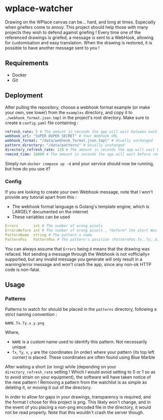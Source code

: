 # wplace-watcher

Drawing on the WPlace canvas can be... hard, and long at times. Especially when griefers come to annoy.
This project should help those with many projects they wish to defend against griefing !
Every time one of the referenced drawings is griefed, a message is sent to a WebHook, allowing for customisation and easy translation.
When the drawing is restored, it is possible to have another message sent to you !

## Requirements

- Docker 
- Git

## Deployment

After pulling the repository, choose a webhook format example (or make your own, see lower) from the `examples` directory, and copy it to `./webhook_format.json.tmpl` in the project's root directory.
Make sure to create a `config.yaml` file containing :
```yaml
refresh_rate: 5 # The amount in seconds the app will wait between each grief check
webhook_url: "SUPER DUPER SECRET" # Your Webhook URL
webhook_format: "/data/webhook_format.json.tmpl" # Usually unchanged 
pattern_directory: "/data/patterns" # Usually unchanged
directory_refresh_rate: 120 # The amount in seconds the app will wait between each patterns directory refresh
remind_time: 18000 # The amount in seconds the app will wait before remind you a drawing was griefed, if it hasn't been fixed before
```

Simply run `docker compose up -d` and your service should now be running, but how do you use it?

### Config
If you are looking to create your own Webhook message, note that I won't provide any tutorial apart from this :
- The webhook format language is Golang's template engine, which is LARGELY documented on the internet
- These variables can be used
```yaml
Errors       int # The number of wrong pixels
ErrorsBefore int # The number of wrong pixels , *before* the alert Was triggered (usually 0, can be non-zero if the trigger is due to further damage)
PatternName  string # The pattern's name
PatternPos   PatternPos # The pattern's position (PatternPos.Tx,.Ty,.X,.Y are all integers)
```
You can always assume that `Errors` being `0` means that the drawing was refaced.
Not sending a message through the Webhook is not «officially» supported, but any invalid message you generate will only result in a warning/error message and won't crash the app, since any non-ok HTTP code is non-fatal.
## Usage
### Patterns
Patterns to watch for should be placed in the `patterns` directory, following a strict naming convention :
```
NAME.Tx.Ty.x.y.png
```
Where, 
- `NAME` is a custom name used to identify this pattern. Not necessarily unique
- `Tx`, `Ty`, `x`, `y` are the coordinates (in order) where your pattern (its top left corner) is placed. These coordinates are often found using Blue Marble 

After waiting a short (or long) while (depending on your `directory_refresh_rate` setting ! Which I would avoid setting to 0 or 1 so as to avoid strain on your equipment), the software will have taken notice of the new pattern !
Removing a pattern from the watchlist is as simple as deleting it, or moving it out of the directory.

In order to allow for gaps in your drawings, transparency is required, and the format I chose for this project is png.
This likely won't change, and in the event of you placing a non-png encoded file in the directory, it would not be read properly. Note that this wouldn't crash the server though.